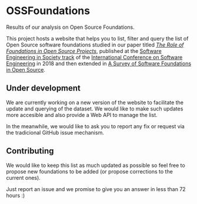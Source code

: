 
# OSSFoundations
Results of our analysis on Open Source Foundations.

This project hosts a website that helps you to list, filter and query the list of Open Source software foundations studied in our paper titled [_The Role of Foundations in Open Source Projects_](https://livablesoftware.com/study-open-source-foundations/), published at the [Software Engineering in Society track](https://www.icse2018.org/track/icse-2018-Software-Engineering-in-Society) of the [International Conference on Software Engineering](https://www.icse2018.org") in 2018 and then extended in [A Survey of Software Foundations in Open Source](https://arxiv.org/abs/2005.10063).

## Under development

We are currently working on a new version of the website to facilitate the update and querying of the dataset. We would like to make such updates more accesible and also provide a Web API to manage the list.

In the meanwhile, we would like to ask you to report any fix or request via the tradicional GitHub issue mechanism. 

## Contributing
We would like to keep this list as much updated as possible so feel free to propose new foundations to be added (or propose corrections to the current ones).

Just report an issue and we promise to give you an answer in less than 72 hours :)

     